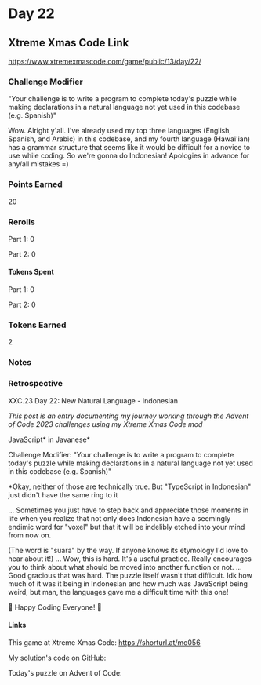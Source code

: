 # Day 22

## Xtreme Xmas Code Link

https://www.xtremexmascode.com/game/public/13/day/22/

### Challenge Modifier

"Your challenge is to write a program to complete today's puzzle while making declarations in a natural language not yet used in this codebase (e.g. Spanish)"

Wow. Alright y'all. I've already used my top three languages (English, Spanish, and Arabic) in this codebase, and my fourth language (Hawai'ian) has a grammar structure that seems like it would be difficult for a novice to use while coding. So we're gonna do Indonesian! Apologies in advance for any/all mistakes =)

### Points Earned

20

### Rerolls

Part 1: 0

Part 2: 0

#### Tokens Spent

Part 1: 0

Part 2: 0

### Tokens Earned

2

### Notes

### Retrospective

XXC.23 Day 22: New Natural Language - Indonesian

_This post is an entry documenting my journey working through the Advent of Code 2023 challenges using my Xtreme Xmas Code mod_

JavaScript* in Javanese*

Challenge Modifier: "Your challenge is to write a program to complete today's puzzle while making declarations in a natural language not yet used in this codebase (e.g. Spanish)"

*Okay, neither of those are technically true. But "TypeScript in Indonesian" just didn't have the same ring to it

...
Sometimes you just have to step back and appreciate those moments in life when you realize that not only does Indonesian have a seemingly endimic word for "voxel" but that it will be indelibly etched into your mind from now on.

(The word is "suara" by the way. If anyone knows its etymology I'd love to hear about it!)
...
Wow, this is hard. It's a useful practice. Really encourages you to think about what should be moved into another function or not.
...
Good gracious that was hard. The puzzle itself wasn't that difficult. Idk how much of it was it being in Indonesian and 
how much was JavaScript being weird, but man, the languages gave me a difficult 
time with this one!

🎄 Happy Coding Everyone! 🎄

#### Links

This game at Xtreme Xmas Code: https://shorturl.at/mo056

My solution's code on GitHub:

Today's puzzle on Advent of Code:
